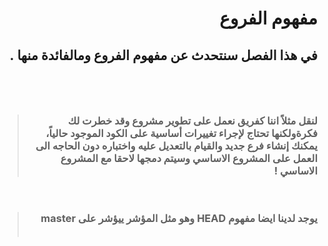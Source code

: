 #  <div dir=rtl>مفهوم الفروع  </div>
## <div dir=rtl>  في هذا الفصل سنتحدث عن  مفهوم الفروع ومالفائدة منها  .<div> <br> 


 <br>
 

> ### <div dir=rtl> لنقل مثلاً اننا كفريق نعمل على تطوير مشروع  وقد خطرت لك فكرةولكنها تحتاج لإجراء تغييرات أساسية على الكود الموجود حالياً، يمكنك إنشاء فرع جديد والقيام بالتعديل عليه واختباره دون الحاجه الى العمل على المشروع الاساسي  وسيتم دمجها لاحقا مع المشروع الاساسي ! </div>

<br>

>### <div dir =rtl > يوجد لدينا ايضا مفهوم HEAD وهو مثل المؤشر ييؤشر على master </div><br>
